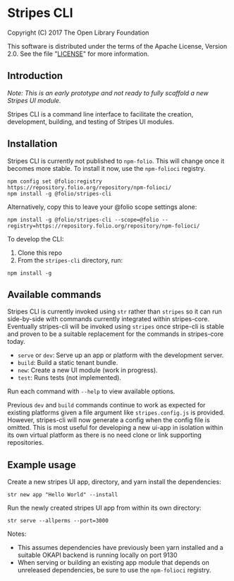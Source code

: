 # Stripes CLI

Copyright (C) 2017 The Open Library Foundation

This software is distributed under the terms of the Apache License,
Version 2.0. See the file "[LICENSE](LICENSE)" for more information.

## Introduction

*Note: This is an early prototype and not ready to fully scaffold a new Stripes UI module.*

Stripes CLI is a command line interface to facilitate the creation, development, building, and testing of Stripes UI modules.

## Installation

Stripes CLI is currently not published to `npm-folio`.  This will change once it becomes more stable.  To install it now, use the `npm-folioci` registry.
```
npm config set @folio:registry https://repository.folio.org/repository/npm-folioci/
npm install -g @folio/stripes-cli
```
Alternatively, copy this to leave your @folio scope settings alone:
```
npm install -g @folio/stripes-cli --scope=@folio --registry=https://repository.folio.org/repository/npm-folioci/
```

To develop the CLI:
1. Clone this repo
1. From the `stripes-cli` directory, run:
```
npm install -g
```

## Available commands

Stripes CLI is currently invoked using `str` rather than `stripes` so it can run side-by-side with commands currently integrated within stripes-core. Eventually stripes-cli will be invoked using `stripes` once stripe-cli is stable and proven to be a suitable replacement for the commands in stripes-core today.

* `serve` or `dev`: Serve up an app or platform with the development server.
* `build`: Build a static tenant bundle.
* `new`: Create a new UI module (work in progress).
* `test`: Runs tests (not implemented).

Run each command with `--help` to view available options.

Previous `dev` and `build` commands continue to work as expected for existing platforms given a file argument like `stripes.config.js` is provided.  However, stripes-cli will now generate a config when the config file is omitted.  This is most useful for developing a new ui-app in isolation within its own virtual platform as there is no need clone or link supporting repositories.


## Example usage

Create a new stripes UI app, directory, and yarn install the dependencies: 
```
str new app "Hello World" --install
```

Run the newly created stripes UI app from within its own directory:
```
str serve --allperms --port=3000
```

Notes:
- This assumes dependencies have previously been yarn installed and a suitable OKAPI backend is running locally on port 9130
- When serving or building an existing app module that depends on unreleased dependencies, be sure to use the `npm-folioci` registry.
